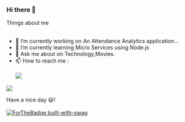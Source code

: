 ### Hi there 👋

<!--
**sisansahu1/sisansahu1** is a ✨ _special_ ✨ repository because its `README.md` (this file) appears on your GitHub profile.-->

 Things about me <br><br>


- 🔭 I’m currently working on An Attendance Analytics application...
- 🌱 I’m currently learning Micro Services using Node.js
- 💬 Ask me about on Technology,Movies.
- 📫 How to reach me :<br> <br>
  <a href="https://www.linkedin.com/in/sisan-kumar-sahu-95b387142/"><img src="https://img.shields.io/badge/-LinkedIn-blue?style=flat-square&logo=Linkedin&logoColor=white&link=https://www.linkedin.com/in/sisan-kumar-sahu-95b387142/"> </a>
     

     


<img src="https://github-readme-stats.vercel.app/api?username=sisansahu1&&show_icons=true&title_color=ffffff&icon_color=4c2882&text_color=daf7dc&bg_color=151515">

Have a nice day 😃!<br><br>
 [![ForTheBadge built-with-swag](http://ForTheBadge.com/images/badges/built-with-swag.svg)](https://GitHub.com/sisansahu1/)

